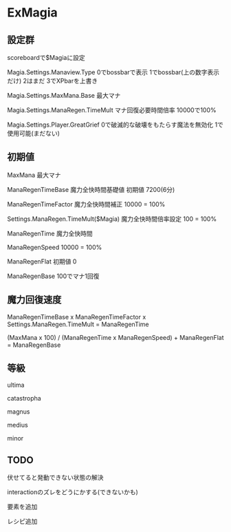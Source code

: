 # ExMagia


## 設定群

scoreboardで$Magiaに設定

Magia.Settings.Manaview.Type 0でbossbarで表示 1でbossbar(上の数字表示だけ) 2はまだ 3でXPbarを上書き

Magia.Settings.MaxMana.Base 最大マナ

Magia.Settings.ManaRegen.TimeMult マナ回復必要時間倍率 10000で100%

Magia.Settings.Player.GreatGrief 0で破滅的な破壊をもたらす魔法を無効化 1で使用可能(まだない)

## 初期値

MaxMana 最大マナ

ManaRegenTimeBase 魔力全快時間基礎値 初期値 7200(6分)

ManaRegenTimeFactor 魔力全快時間補正 10000 = 100%

Settings.ManaRegen.TimeMult($Magia) 魔力全快時間倍率設定 100 = 100%

ManaRegenTime 魔力全快時間

ManaRegenSpeed 10000 = 100%

ManaRegenFlat 初期値 0

ManaRegenBase 100でマナ1回復

## 魔力回復速度

ManaRegenTimeBase x ManaRegenTimeFactor x Settings.ManaRegen.TimeMult = ManaRegenTime

(MaxMana x 100) / (ManaRegenTime x ManaRegenSpeed) + ManaRegenFlat = ManaRegenBase

## 等級
ultima

catastropha

magnus

medius

minor

## TODO
伏せてると発動できない状態の解決

interactionのズレをどうにかする(できないかも)

要素を追加

レシピ追加